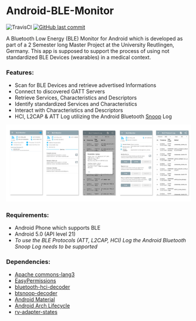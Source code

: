 # Android-BLE-Monitor
![TravisCI](https://travis-ci.org/mx0c/Android-BLE-Monitor.svg?branch=master "TravisCI")
[![GitHub last commit](https://img.shields.io/github/last-commit/mx0c/Android-BLE-Monitor.svg)]() 

A Bluetooth Low Energy (BLE) Monitor for Android which is developed as part of a 2 Semester long Master Project at the University Reutlingen, Germany. This app is supposed to support the process of using not standardized BLE Devices (wearables) in a medical context.

### Features:
- Scan for BLE Devices and retrieve advertised Informations
- Connect to discovered GATT Servers
- Retrieve Services, Characteristics and Descriptors
- Identify standardized Services and Characteristics
- Interact with Characteristics and Descriptors
- HCI, L2CAP & ATT Log utilizing the Android Bluetooth [Snoop](https://tools.ietf.org/html/rfc1761) Log 

![alt text](./img/pics.png)

### Requirements:
- Android Phone which supports BLE
- Android 5.0 (API level 21)
- _To use the BLE Protocols (ATT, L2CAP, HCI) Log the Android Bluetooth Snoop Log needs to be supported_

### Dependencies:
- [Apache commons-lang3](https://github.com/apache/commons-lang)
- [EasyPermissions](https://github.com/googlesamples/easypermissions)
- [bluetooth-hci-decoder](https://github.com/bertrandmartel/bluetooth-hci-decoder)
- [btsnoop-decoder](https://github.com/bertrandmartel/btsnoop-decoder)
- [Android Material](https://material.io/develop/android)
- [Android Arch Lifecycle](https://developer.android.com/reference/android/arch/lifecycle/package-summary)
- [rv-adapter-states](https://github.com/rockerhieu/rv-adapter-states)
